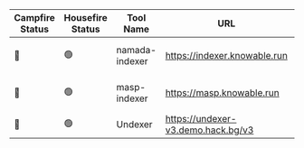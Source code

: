 <!--
This table is intended to provide a clear overview of the tools
available in our community. 

Please fill in the columns as follows:

1. **Campfire Status**: Use the appropriate emoji:
   - 🟢 : Live (the tool is functional and accessible)
   - 🔴 : Offline (the tool is temporarily unavailable)
   - 🛠️ : Under Maintenance (the tool is being updated or repaired)

2. **Housefire Status**: Use the same emojis as above to indicate the current status of the tool for this specific env.

3. **Tool Name**: The name of the tool.

4. **URL**: A link to access the tool.

5. **Short Description**: A brief description of the tool (max 50 chars).

6. **Team Name**: The name of the team or the individual responsible for the tool.

7. **GitHub Account**: The GitHub account of the maintainer.

8. **GitHub Repo**: The link to the GitHub repository for the tool.

**Note:** To add a new row, just copy an existing line and replace the details, ensuring you keep the "|" character as a column separator.
-->

| Campfire Status | Housefire Status | Tool Name | URL             | Short Description                       | Team Name   | GitHub Account   | GitHub Repo     |
|-----------------|------------------|-----------|-----------------|-----------------------------------------|-------------|------------------|-----------------|
|🔴              |    🟢           |namada-indexer|https://indexer.knowable.run| `namada-indexer` for the housefire chain... see https://github.com/anoma/namada-indexer/blob/main/swagger.yml |Knowable| https://github.com/vknowable | https://github.com/anoma/namada-indexer|
|🔴              |    🟢           |masp-indexer|https://masp.knowable.run| `masp-indexer` for the housefire chain... see https://github.com/anoma/namada-masp-indexer/blob/master/swagger.yml |Knowable| https://github.com/vknowable | https://github.com/anoma/namada-masp-indexer|
|🔴              |    🟢           |Undexer|https://undexer-v3.demo.hack.bg/v3| `Undexer` for the housefire chain... see https://github.com/hackbg/undexer/blob/v3/swagger.yaml |Mandragora| https://github.com/McDaan/https://github.com/hackbg | https://github.com/hackbg/undexer|
